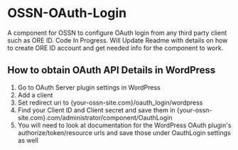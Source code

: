 # OSSN-OAuth-Login
A component for OSSN to configure OAuth login from any third party client such as ORE ID. Code In Progress.
Will Update Readme with details on how to create ORE ID account and get needed info for the component to work. 

## How to obtain OAuth API Details in WordPress

1) Go to OAuth Server plugin settings in WordPress
2) Add a client
3) Set redirect uri to {your-ossn-site.com}/oauth_login/wordpress
4) Find your Client ID and Client secret and save them in {your-ossn-site.com}.com/administrator/component/OauthLogin
5) You will need to look at documentation for the WordPress OAuth plugin's authorize/token/resource urls and save those under OauthLogin settings as well
